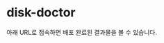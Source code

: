 # disk-doctor

아래 URL로 접속하면 배포 완료된 결과물을 볼 수 있습니다.

<br>
 <!-- 1. node.js
 2. npm create vite 
 3. npm i react-router-dom 
 4. npm install react-icons -->
